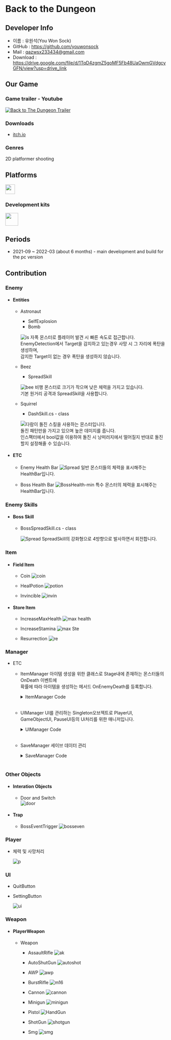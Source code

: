 # Back to the Dungeon

## Developer Info
* 이름 : 유원석(You Won Sock)
* GitHub : https://github.com/youwonsock
* Mail : qazwsx233434@gmail.com
* Download : https://drive.google.com/file/d/1TqD4zgmZ5goMF5Fb48UaOwmGVdgcyGFN/view?usp=drive_link 

## Our Game
### Game trailer - Youtube

[![Back to The Dungeon Trailer](https://img.youtube.com/vi/hy_my0OQddc/0.jpg)](https://www.youtube.com/watch?v=hy_my0OQddc) 

### Downloads

* [itch.io](https://devslem.itch.io/back-to-the-dungeon)

### Genres

2D platformer shooting

<b><h2>Platforms</h2></b>

<p>
<img src="https://upload.wikimedia.org/wikipedia/commons/c/c7/Windows_logo_-_2012.png" height="30">
</p>

### Development kits

<p>
<img src="https://upload.wikimedia.org/wikipedia/commons/thumb/1/19/Unity_Technologies_logo.svg/1280px-Unity_Technologies_logo.svg.png" height="40">
</p>

<b><h2>Periods</h2></b>

* 2021-09 ~ 2022-03 (about 6 months) - main development and build for the pc version

## Contribution

### Enemy
* #### Entities
  * Astronaut
    * SelfExplosion
    * Bomb
      
    ![is](https://github.com/youwonsock/back-to-the-dungeon-scripts/assets/46276141/af955e55-ad8b-49af-8d2a-b58260acd575)
    자폭 몬스터로 플레이어 발견 시 빠른 속도로 접근합니다.  
    EnemyDetection에서 Target을 감지하고 있는경우 사망 시 그 자리에 폭탄을 생성하며,  
    감지한 Target이 없는 경우 폭탄을 생성하지 않습니다.
      
  * Beez
    * SpreadSkill  
      
    ![bee](https://github.com/youwonsock/back-to-the-dungeon-scripts/assets/46276141/6681e588-0dc5-4f4e-a7e6-c83a2db97445)
    비행 몬스터로 크기가 작으며 낮은 체력을 가지고 있습니다.  
    기본 원거리 공격과 SpreadSkill을 사용합니다.
    
  * Squirrel
    * DashSkill.cs - class
  
    ![다람이](https://github.com/youwonsock/back-to-the-dungeon-scripts/assets/46276141/f1ac8c76-9fa4-4217-ae65-296959d63bb6)
    돌진 스킬을 사용하는 몬스터입니다.  
    돌진 패턴만을 가지고 있으며 높은 데미지를 줍니다.  
    인스팩터에서 bool값을 이용하여 돌진 시 낭떠러지에서 떨어질지 반대로 돌진할지 설정해줄 수 있습니다.
    
* #### ETC
  * Enemy Health Bar
    ![Spread](https://github.com/youwonsock/back-to-the-dungeon-scripts/assets/46276141/d6353317-ddb8-4127-be28-91e6eeaca546)
    일반 몬스터들의 체력을 표시해주는 HealthBar입니다.

  * Boss Health Bar
    ![BossHealth-min](https://github.com/youwonsock/back-to-the-dungeon-scripts/assets/46276141/5b955525-8ff5-433c-bb73-37ad0605d0b6)
    특수 몬스터의 체력을 표시해주는 HealthBar입니다.

### Enemy Skills
* #### Boss Skill
  * BossSpreadSkill.cs - class
  
    ![Spread](https://github.com/youwonsock/back-to-the-dungeon-scripts/assets/46276141/2a434c60-2f95-43e2-851b-e1009d5b7356)
    SpreadSkill의 강화형으로 4방향으로 발사하면서 회전합니다.
    
### Item
* #### Field Item
  * Coin
    ![coin](https://github.com/youwonsock/back-to-the-dungeon-scripts/assets/46276141/35c17f3a-fcda-4e80-8e3e-43a7439da265)  
    
  * HealPotion
    ![potion](https://github.com/youwonsock/back-to-the-dungeon-scripts/assets/46276141/5b80709d-9164-4440-92e2-0311a757bf1a)  
    
  * Invincible
    ![invin](https://github.com/youwonsock/back-to-the-dungeon-scripts/assets/46276141/5db34b85-9067-47ca-9979-d1d431f310ef)  
    
* #### Store Item
  * IncreaseMaxHealth
    ![max health](https://github.com/youwonsock/back-to-the-dungeon-scripts/assets/46276141/0af8e66f-14c3-43fc-828e-a7271f78e617)  

  * IncreaseStamina
    ![max Ste](https://github.com/youwonsock/back-to-the-dungeon-scripts/assets/46276141/38aae36f-9eaf-47f4-8370-1f9b42ce6641)  

  * Resurrection
    ![re](https://github.com/youwonsock/back-to-the-dungeon-scripts/assets/46276141/ef0f4ed8-3001-4e64-a24b-84ae5f0bf6a7)

### Manager
* ETC
  * ItemManager
    아이템 생성을 위한 클래스로 Stage내에 존재하는 몬스터들의 OnDeath 이벤트에  
    확률에 따라 아이템을 생성하는 메서드 OnEnemyDeath를 등록합니다. 
    <details>
    <summary>ItemManager Code</summary>
    <div markdown="1">

      ```c#
      using System.Collections.Generic;
      using System.Linq;
      using UnityEngine;

      public class ItemManager : MonoBehaviour
      {
          //[SerializeField] private SerializableDictionary<Item, float> items = new SerializableDictionary<Item, float>();
          [SerializeField] private List<ItemProperty> items = new List<ItemProperty>();

      #if LEGACY
          [SerializeField] float coinPercent;
          [SerializeField] float potionPercent;
          [SerializeField] float InvinciblePercent;
          [SerializeField] float nonePercent;
      #endif
          private float sum;

          [System.Serializable]
          private struct ItemProperty
          {
              public Item itemPrefab;
              public float weight;
              public SceneData<Item> data;
          }

          private void Awake()
          {
      #if LEGACY
              float sum = coinPercent + potionPercent + nonePercent + InvinciblePercent;
              coinPercent = coinPercent / sum * 100;
              potionPercent = potionPercent / sum * 100;
              InvinciblePercent = InvinciblePercent / sum * 100;
              nonePercent = nonePercent / sum * 100;
      #endif
              this.sum = items.Sum(i => i.weight);

              var enemies = FindObjectsOfType<Enemy>();
              foreach (var enemy in enemies)
              {
                  enemy.OnDeath += () => OnEnemyDeath(enemy);
              }
          }

          private void OnEnemyDeath(Enemy enemy)
          {
              float prob = UnityEngine.Random.Range(0f, 1f);
              float current_prob = 0f;
              foreach (var item in items)
              {
                  current_prob += item.weight / this.sum;
                  if (prob <= current_prob)
                  {
                      if (!(item.itemPrefab is null))
                      {
                          var instantiated = Instantiate(item.itemPrefab, enemy.transform.position, Quaternion.identity);
                          try
                          {
                              item.data.TrySetValue(instantiated);
                          }
                          catch { }
                      }
                      return;
                  }
              }
          }


      #if LEGACY
          void Start()
          {
              GameObject[] temp = GameObject.FindGameObjectsWithTag("Enemy");
              GameObject[] prefebs = Resources.LoadAll<GameObject>("Item/");


              foreach (var i in temp)
              {
                  if (i.GetComponent<Entity>() != null)
                  {
                      i.GetComponent<Entity>().OnDeath +=
                          delegate ()
                          {
                              int n = Random.Range(0, (int)(coinPercent + potionPercent + InvinciblePercent + nonePercent));

                              if (n < coinPercent)
                                  Instantiate(prefebs[0], i.transform.position, Quaternion.identity);
                              else if (n < (coinPercent + potionPercent))
                                  Instantiate(prefebs[2], i.transform.position , Quaternion.identity);
                              else if (n < (coinPercent + potionPercent + InvinciblePercent))
                                  Instantiate(prefebs[1], i.transform.position, Quaternion.identity);
                          };
                  }
              }
          }
      #endif
      }
      ```
      
    </div>
    </details>
  </br>
  
  * UIManager
    UI를 관리하는 Singleton오브젝트로 PlayerUI, GameObjectUI, PauseUI등의 Ui처리를 위한 매니저입니다.
    <details>
    <summary>UIManager Code</summary>
    <div markdown="1">

      ```c#
      using System;
      using System.Collections.Generic;
      using System.Linq;
      using UnityEngine;
      using UnityEngine.SceneManagement;
      using UnityEngine.UI;
      using TMPro;

      public class UIManager : Singleton<UIManager>
      {

          [Header("Text UI")]
          [SerializeField] Text UIStageText;
          [SerializeField] Text UICoinText;
          [SerializeField] Text UIBulletText;
          [SerializeField] Text UIHpText;
          [SerializeField] Text UIRemainEnemyText;
          [SerializeField] Text UIRemainLife;

          [Header("Image UI")]
          [SerializeField] GameObject resurrectionImage;

          [Header("Other GameObject UI")]
          [SerializeField] Store UIStore;
          [SerializeField] RecordBoard UIRecordBoard;
          [SerializeField] GameObject UIGameOver;
          [SerializeField] SettingButtonUI settingButton;

          [Header("Object UI")]
          [SerializeField] GameObject UIPause;
          [SerializeField] GameObject UISetting;
          [SerializeField] Slider UIHpBar;
          [SerializeField] Slider UIStaminaBar;
          [SerializeField] Slider UIBossHpBar;
          [SerializeField] Graphic weaponPanel;
          [SerializeField] Image weaponImagePrefab;
          [SerializeField] float weaponImagePlacementInterval = 200;
          [SerializeField] Slider soundSlider;
          [SerializeField] GameObject StartSceneUI;

          private bool isEventActive;
          private bool isSetting = false;
          private bool isOtherUIActive = false;

          private List<Type> weaponTypes = new List<Type>();
          private List<Image> images = new List<Image>();
          private byte currentWeaponIdx = byte.MaxValue;
          
          protected UIManager() { }

          //restart 버튼 클릭시 실행되는 이벤트
          public event Action OnClickRestartButton;

          //일시정지 활성화시 실행되는 이벤트
          public event Action ActivatePause;

          //일시정지 비활성화시 실행되는 이벤트
          public event Action InactivatePause;

          //setting 버튼 클릭시 다른 버튼 제어 프로퍼티
          public bool IsSettingActive { get { return isSetting; } set { isSetting = value; } }

          public bool IsOtherUIActive { get { return isOtherUIActive; } set { isOtherUIActive = value; } }

          private void Awake()
          {
              if (!CheckSingletonInstance(true))
                  return;

              UIPause.SetActive(false);
              UIGameOver.SetActive(false);
              UIBossHpBar.gameObject.SetActive(false);

              GameManager.Instance.OnSceneLoaded += OnSceneLoaded;
              //SettingDataController.OnSettingDataLoaded += SetSound;

              GetUIGameObject();
          }

          // start Scene가 아닌 다른 곳에서 자동 설정
          private void Start()
          {
              if (SceneManager.GetActiveScene().buildIndex != 0)
              {
                  StartSceneUI.SetActive(false);

                  SetPlayerUI(true);
                  //this.transform.Find("Player UI").gameObject.SetActive(true);
              }
              isEventActive = false;

              SetSound(SettingDataController.Data);
          }

          private void OnSceneLoaded(Scene? previous, Scene? loaded, SceneLoadingTiming when)
          {
              switch (when)
              {
                  case SceneLoadingTiming.BeforeLoading:
                      StartSceneUI.SetActive(false);
                      break;
                  case SceneLoadingTiming.AfterLoading:
                      if (loaded.Value.buildIndex == GameManager.Instance.InGameStartSceneBuildIndex)
                      {
                          //this.transform.Find("Player UI").gameObject.SetActive(true);
                          SetPlayerUI(true);
                          GetUIGameObject();
                      }
                      UIStageText.text = SceneManager.GetActiveScene().name;
                      break;

              }
          }

          Stack<GameObject> stack = new Stack<GameObject>();

          private void Update()
          {
              if (SceneManager.GetActiveScene().buildIndex == 0 || isOtherUIActive)
                  return;

              if (stack.Count == 0 && Input.GetButtonDown("pause button"))
              {
                  UIPause.SetActive(true);
                  stack.Push(UIPause);
              }
              else if (Input.GetButtonDown("pause button"))
              {
                  stack.Pop().SetActive(false);
                  try
                  {
                      stack.Peek().SetActive(true);
                  }
                  catch (Exception ex){ }
                  finally
                  {
                      SettingDataController.SaveSettingData();
                  }
              }

              #region 기존 Pause logic
              //if (stack.Count == 0 && Input.GetButtonDown("pause button"))
              //{
              //    if (UIStore != null && UIRecordBoard != null)
              //    {
              //        if (UIStore.IsUIActive || UIRecordBoard.IsUIActive)
              //        {
              //            return;
              //        }
              //    }
              //    if (UIGameOver.activeSelf || isEventActive || UISetting.activeSelf)
              //        return;

              //    if (ActivatePause != null)
              //        ActivatePause();

              //    stack.Push(UIPause);
              //    UIPause.SetActive(true);

              //}
              //else if (stack.Count == 1 && Input.GetButtonDown("pause button"))
              //{
              //    if (stack.Peek().GetComponent<IUiActiveCheck>() != null)
              //    {
              //        stack.Pop();
              //        return;
              //    }

              //    stack.Pop().SetActive(false);

              //    if (InactivatePause != null)
              //        InactivatePause();
              //}
              //else if (stack.Count >= 2 && Input.GetButtonDown("pause button"))
              //{
              //    if (stack.Peek().GetComponent<IUiActiveCheck>() != null)
              //    {
              //        stack.Pop();
              //        return;
              //    }
              //    stack.Pop().SetActive(false);
              //    stack.Peek().SetActive(true);
              //    AudioListener.volume = soundSlider.value;
              //}
              #endregion

              //set timeScale
              if (UIPause.activeSelf)
              {
                  Time.timeScale = 0;
              }
              else
              {
                  Time.timeScale = 1;
              }
          }

          void SetSound(SettingData data)
          {
              // 현재 setting file이 없더라도 Setting에서 Data를 가져와 1로 초기화 시킴
              if (data == null)   //사용 x
              {
                  AudioListener.volume = 0.3f;
                  soundSlider.value = 0.3f;
              }
              else
              {
                  AudioListener.volume = data.audioVolume;
                  soundSlider.value = data.audioVolume;
              }
          }

          private void GetUIGameObject()
          {
              UIStore = FindObjectOfType<Store>();
              UIRecordBoard = FindObjectOfType<RecordBoard>();

          }

          public void SetPlayerUI(bool value)
          {
              transform.Find("Player UI").gameObject.SetActive(value);
          }
          
          /// <summary>
          /// StageText UI를 설정해주는 메서드
          /// </summary>
          /// <param name="text"></param>
          public void SetStageText(string text)
          {
              UIStageText.text = text;
          }

          /// <summary>
          /// 게임 재시작 버튼 활성화 메서드
          /// </summary>
          public void SetActiveRestartButton()
          {
              UIGameOver.SetActive(true);
          }

          /// <summary>
          /// 게임 재시작 메서드
          /// </summary>
          public void Restart()
          {
              OnClickRestartButton();

              UIGameOver.SetActive(false);
              UIPause.SetActive(false);
              Time.timeScale = 1;
          }

          /// <summary>
          /// Left Enemy Text UI를 설정해주는 메서드
          /// </summary>
          /// <param name="count"></param>
          public void SetRemainEnemyUI(int count)
          {
              if (!UIRemainEnemyText.enabled)
                  return;

              UIRemainEnemyText.text = "Enemy : " + count.ToString();
          }

          /// <summary>
          /// 남은 목숨 표시 UI
          /// </summary>
          /// <param name="count"></param>
          public void SetRemainLife(int count)
          {
              if (!UIRemainLife.enabled)
                  return;

              UIRemainLife.text = "Life  		: " + count.ToString();
          }

          /// <summary>
          /// Left Enemy Text UI의 enabled를 설정할수있는 메서드 b = true or false
          /// </summary>
          /// <param name="b"></param>
          public void EnabledRemainEnemyUI(bool b)
          {
              UIRemainEnemyText.enabled = b;
          }

          public void EnabledBossHealthUI(bool b)
          {
              UIBossHpBar.gameObject.SetActive(b);
          }


          /// <summary>
          /// coinText UI를 설정해주는 메서드
          /// </summary>
          /// <param name="gold"></param>
          public void SetGoldUI(int gold)
          {
              UICoinText.text = GameManager.Instance.Gold.ToString();
          }

          /// <summary>
          /// BulletText UI를 설정해주는 메서드
          /// </summary>
          /// <param name="curBullet"></param>
          /// <param name="maxBullet"></param>
          public void SetBulletUI(int curBullet, int maxBullet)
          {
              UIBulletText.text = curBullet.ToString() + "/" + maxBullet.ToString();
          }

          /// <summary>
          /// HText UI와 HpBar UI를 설정해주는 메서드
          /// </summary>
          /// <param name="health"></param>
          /// <param name="maxHealth"></param>
          public void SetHealthUI(float health, float maxHealth)
          {
              UIHpText.text = (Mathf.Ceil(health*10)/10).ToString() + "/" + maxHealth.ToString();
              UIHpBar.value = health / maxHealth;
          }

          public void SetStaminaUI(float Stamina, float maxStamina)
          {
              UIStaminaBar.value = Stamina / maxStamina;
          }

          /// <summary>
          /// Boss의 HpBar를 설정해주는 메서드
          /// </summary>
          /// <param name="health"></param>
          /// <param name="maxHealth"></param>
          public void SetBossHealthUI(float health, float maxHealth)
          {
              UIBossHpBar.value = health / maxHealth;
          }

          /// <summary>
          /// ResurrectionImage 설정 메서드
          /// </summary>
          /// <param name="val"></param>
          public void SetResurrectionImage(bool b)
          {
              
              resurrectionImage.SetActive(b);
          }

          public void ActiveteSetting()
          {
              stack.Peek().SetActive(false);
              stack.Push(UISetting);
              UISetting.SetActive(true);
          }

          public void ChangeSound()
          {
              AudioListener.volume = soundSlider.value;
          }

          /// <summary>
          /// 무기 슬롯 UI를 설정해주는 메서드
          /// </summary>
          public void SetWeaponSlotUI(PlayerShooter playerShooter, IEnumerable<Weapon> weaponSlot)
          {
              weaponSlot = weaponSlot.Where(w => w != null); // null 제외
              
              bool isTransformed = false;

              // 무기 이미지 생성 및 기본 세팅
              int weaponIdx = 0;
              foreach (var weapon in weaponSlot)
              {
                  if (weaponIdx < images.Count)
                  {
                      if (weaponTypes[weaponIdx] == weapon.GetType())
                      {
                          weaponIdx++;
                          continue;
                      }

                      // 기존 무기 슬롯 UI의 무기 이미지를 파괴 후 새롭게 생성 후 할당
                      Destroy(images[weaponIdx].gameObject);
                      images[weaponIdx] = Instantiate(weaponImagePrefab);
                      weaponTypes[weaponIdx] = weapon.GetType();
                  }
                  else
                  {
                      // 무기 슬롯 UI에 무기 이미지를 새롭게 추가
                      images.Add(Instantiate(weaponImagePrefab));
                      weaponTypes.Add(weapon.GetType());
                  }

                  images[weaponIdx].sprite = weapon.GetComponent<SpriteRenderer>().sprite; // 실제 이미지 할당
                  images[weaponIdx].transform.SetParent(weaponPanel.transform); // Weapon Panel UI Object의 자식 오브젝트로 할당
                  images[weaponIdx].SetNativeSize();
                  images[weaponIdx].rectTransform.localScale = Vector3.one;
                  images[weaponIdx].GetComponent<Shadow>().effectDistance = new Vector2(10, -10); // 그림자 효과

                  // 투명도 조정
                  Color temp = images[weaponIdx].color;
                  temp.a = 0.5f;
                  images[weaponIdx].color = temp;

                  // 무기 이미지의 앵커 프리셋을 중앙으로 조정
                  images[weaponIdx].rectTransform.anchorMin = new Vector2(0.5f, 0.5f);
                  images[weaponIdx].rectTransform.anchorMax = new Vector2(0.5f, 0.5f);

                  isTransformed = true;
                  weaponIdx++;
              }

              // 현재 무기 슬롯의 무기 개수보다 초과된 이미지는 제거
              if (images.Count > weaponIdx)
              {
                  images.GetRange(weaponIdx, images.Count - weaponIdx).ForEach(i => Destroy(i.gameObject));
                  images.RemoveRange(weaponIdx, images.Count - weaponIdx);
                  weaponTypes.RemoveRange(weaponIdx, images.Count - weaponIdx);
                  isTransformed = true;
              }

              try
              {
                  // 현재 사용 중인 무기 강조 효과
                  if (currentWeaponIdx != playerShooter.CurrentWeaponSlotNumber || weaponTypes[currentWeaponIdx] != playerShooter.CurrentWeapon)
                  {
                      if (currentWeaponIdx < images.Count && images[currentWeaponIdx] != null)
                      {
                          Color temp = images[currentWeaponIdx].color;
                          temp.a = 0.5f;
                          images[currentWeaponIdx].color = temp;
                          images[currentWeaponIdx].rectTransform.localScale = Vector3.one;
                      }

                      currentWeaponIdx = playerShooter.CurrentWeaponSlotNumber;
                      Color temp1 = images[currentWeaponIdx].color;
                      temp1.a = 1f;
                      images[currentWeaponIdx].color = temp1;
                      images[currentWeaponIdx].rectTransform.localScale = new Vector3(1.2f, 1.2f, 1f);
                  }
              }
              catch (ArgumentOutOfRangeException)
              {

              }
              catch (NullReferenceException)
              {

              }
              

              // 새롭게 생성된 이미지가 없다면 즉시 종료
              if (!isTransformed)
                  return;

              // 무기 이미지 배치
              float current = -((weaponIdx - 1) / 2f * weaponImagePlacementInterval); // 시작 배치 위치
              weaponPanel.rectTransform.sizeDelta = new Vector2((Mathf.Abs(current) + 100) * 2, weaponPanel.rectTransform.sizeDelta.y); // Weapon Panel의 크기 조정
              for (int i = 0; i < images.Count; i++)
              {
                  // 무기 이미지 위치 조정
                  images[i].rectTransform.anchoredPosition = new Vector2(current, 0f);
                  current += weaponImagePlacementInterval;
              }

          }

          //for start scene Ui
          public void OnClickGameStartButton()
          {
              if (!isSetting)
              {
                  //StartGame 구현 완료 후 수정: GameManager.Instance.StartGame(settingButton.Level);
                  GameManager.Instance.LoadScene(GameManager.Instance.InGameStartSceneBuildIndex);
                  GameObject.Find("Start Button").GetComponent<Button>().interactable = false;
              }
          }

          public void OnClickGameQuitButton()
          {
              if (!isSetting)
                  Application.Quit(); // 어플리케이션 종료
          }
          public void OnClickGameSettingButton()
          {
              isSetting = true;
              GameObject.Find("Setting Canvas").transform.GetChild(0).gameObject.SetActive(true);
          }
      }

      ```
    
    </div>
    </details>
  </br>

  * SaveManager
    세이브 데이터 관리
    <details>
    <summary>SaveManager Code</summary>
    <div markdown="1">

      ```c#
      using System;
      using System.Collections.Generic;
      using System.IO;
      using System.Runtime.Serialization.Formatters.Binary;
      using UnityEngine;

      public class SaveManager
      {
          private static readonly Dictionary<SaveKey, List<ISaveable>> saveableObjects = new Dictionary<SaveKey, List<ISaveable>>();
          
          public static void Save(string fileName, SaveKey key)
          {
              List<SaveData> saveDatas = new List<SaveData>();

              if(saveableObjects.TryGetValue(key, out List<ISaveable> saveablelist))
              {
                  // getData from listener
                  foreach(ISaveable saveable in saveablelist)
                      saveDatas.Add(new SaveData(saveable.Save(), saveable.GetType(), saveable.ID));

                  string path = Application.persistentDataPath + "/" + fileName;
                  using (var fs = new FileStream(path, FileMode.Create))
                  {
                      BinaryFormatter bf = new BinaryFormatter();
                      bf.Serialize(fs, saveDatas);
                  }
              }
              else
              {
                  throw new KeyNotFoundException($"saveableObjects[key]�뿉 �빐�떦�븯�뒗 List媛� �뾾�뒿�땲�떎.");
              }
          }

          /// <summary>
          /// �벑濡앸맂 saveablelist��� match�릺�뒗 saveData媛� �뾾�쓣寃쎌슦 ArgumentNullException 諛쒖깮!
          /// </summary>
          /// <param name="fileName"></param>
          /// <param name="key"></param>
          /// <exception cref="FileNotFoundException"></exception>
          /// <exception cref="Exception"></exception>
          /// <exception cref="ArgumentNullException"></exception>
          public static void Load(string fileName, SaveKey key)
          {
              string path = Application.persistentDataPath + "/" + fileName;

              if (!IsFileExistence(path))
              {
                  throw new FileNotFoundException($"There is no DataFile.");
              }

              if(saveableObjects.TryGetValue(key, out List<ISaveable> saveablelist))
              {
                  //load
                  using (var fs = new FileStream(path, FileMode.Open))
                  {
                      var bf = new BinaryFormatter();
                      var data = bf.Deserialize(fs) as List<SaveData>;

                      foreach (ISaveable saveable in saveablelist)
                      {
                          SaveData d = data.Find(e => e.listenerID == saveable.ID && e.listenerType == saveable.GetType());
                        
                          if(d == null)
                              throw new ArgumentNullException($"load �떎�뜝 TYPE �샊��� ID 遺덉씪移�(SaveData��� match�릺�뒗 Saveable Object媛� �뾾�쓬) saveable.ID : {saveable.ID}, saveable.GetType() : {saveable.GetType()} ");

                          saveable.Load(d.data);
                      }
                  }
              }
              else
              {
                  throw new KeyNotFoundException($"saveableObjects[key]�뿉 �빐�떦�븯�뒗 List媛� �뾾�뒿�땲�떎.");
              }
          }

          /// <summary>
          /// Add saveable objece to saveableObject Dictionary
          /// </summary>
          /// <param name="saveable"></param>
          /// <param name="key"></param>
          public static void Add(ISaveable saveable, SaveKey key)//exception handle
          {
              if (saveableObjects.TryGetValue(key, out List<ISaveable> saveablelist))
                  saveablelist.Add(saveable);
              else
                  saveableObjects.Add(key, new List<ISaveable> { saveable });
          }

          /// <summary>
          /// remove saveable objece from saveableObject Dictionary. if remove fale return false
          /// </summary>
          /// <param name="saveable"></param>
          /// <param name="key"></param>
          public static bool Remove(ISaveable saveable, SaveKey key)
          {
              if (saveableObjects.TryGetValue(key, out List<ISaveable> saveablelist))
              {
                  saveablelist.Remove(saveable);
                  return true;
              }
              else
              {
                  return false;
              }
          }

          /// <summary>
          /// path : file path
          /// If the file exists return true, not exists return false
          /// </summary>
          /// <param name="path"></param>
          /// <returns></returns>
          public static bool IsFileExistence(string path)
          {
              if (File.Exists(path))
                  return true;
              return false;
          }
          public static void DeleteFile(string fileName)
          {
              File.Delete(Application.persistentDataPath + "/" + fileName);
              Debug.Log($"<{nameof(SaveManager)}> {fileName} �뙆�씪 �궘�젣 �셿猷�.");
          }
          ///<summary>
          /// disposable 以묒꺽 �겢�옒�뒪
          /// </summary>
          public sealed class TemporarySaveScope : IDisposable
          {
              private bool isDispose = false;
              string fileNameTemp;
              SaveKey keyTemp;
              public TemporarySaveScope(string fileName, SaveKey key)
              {
                  fileNameTemp = fileName;
                  keyTemp = key;
                  SaveManager.Save(fileName, key);
              }
              public void Dispose()
              {
                  if (!this.isDispose)
                  {
                      SaveManager.Load(fileNameTemp, keyTemp);
                      this.isDispose = true;
                      DeleteFile(fileNameTemp);
                  }
                  GC.SuppressFinalize(this);
              }
          }
      }

      public enum SaveKey
      {
          GameData,
          Setting
      }

      [Serializable]
      public class SaveData
      {
          public readonly object data;
          public readonly Type listenerType;
          public readonly string listenerID;

          public SaveData(object data, Type type, string id)
          {
              this.data = data;
              this.listenerType = type;
              this.listenerID = id;
          }
      }
      ```
    
    </div>
    </details>
  </br>

### Other Objects
* #### Interation Objects  
  * Door and Switch  
  ![door](https://github.com/youwonsock/back-to-the-dungeon-scripts/assets/46276141/9ceaff02-a56d-43d0-9d1c-c5c56e06ee61)
  
* #### Trap
  * BossEventTrigger
    ![bosseven](https://github.com/youwonsock/back-to-the-dungeon-scripts/assets/46276141/883a19e0-751d-4b48-bad4-83449798741d)  

### Player
  * 체력 및 사망처리
    
    ![p](https://github.com/youwonsock/back-to-the-dungeon-scripts/assets/46276141/c4859e7c-fbd9-42fc-ad5a-27998173f67f)

### UI
  * QuitButton
  * SettingButton
  
    ![ui](https://github.com/youwonsock/back-to-the-dungeon-scripts/assets/46276141/496ab77b-bb31-4883-92ba-72469a7a71b8)

### Weapon
* #### PlayerWeapon
  * Weapon
    * AssaultRifle
      ![ak](https://github.com/youwonsock/back-to-the-dungeon-scripts/assets/46276141/6a0058a7-3b47-44e7-879f-2df2810fc0c5)
  
    * AutoShutGun
      ![autoshot](https://github.com/youwonsock/back-to-the-dungeon-scripts/assets/46276141/96a8bb8f-9965-4c94-a336-df6dc9271d83)
  
    * AWP
      ![awp](https://github.com/youwonsock/back-to-the-dungeon-scripts/assets/46276141/c04c358e-68c8-409f-8a91-cd7ed655fcd8)
  
    * BurstRifle
      ![m16](https://github.com/youwonsock/back-to-the-dungeon-scripts/assets/46276141/1dcd52a1-3564-48a3-b75e-71318532b2db)
  
    * Cannon
      ![cannon](https://github.com/youwonsock/back-to-the-dungeon-scripts/assets/46276141/010f417c-de69-4069-b4e7-7f4422dbd1ae)
  
    * Minigun
      ![minigun](https://github.com/youwonsock/back-to-the-dungeon-scripts/assets/46276141/d6524d28-41b7-450d-8fdb-8705eb08fdba)
  
    * Pistol
      ![HandGun](https://github.com/youwonsock/back-to-the-dungeon-scripts/assets/46276141/deb734f9-4563-4fb0-b966-5982ec287998)
  
    * ShotGun
      ![shotgun](https://github.com/youwonsock/back-to-the-dungeon-scripts/assets/46276141/4f7bb0ca-a397-4b84-9ac7-686b069c0f6b)
  
    * Smg
      ![smg](https://github.com/youwonsock/back-to-the-dungeon-scripts/assets/46276141/8c0f99a0-b5e5-4811-804b-df52adc9665d)  

